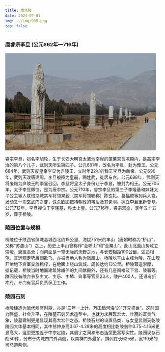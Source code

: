 ```yaml
---
title: 唐桥陵
date: 2024-07-01
img: ../img/005.png
top: false
---
```


### 唐睿宗李旦 (公元662年—716年)

![](../img/013.jpg)

睿宗李旦，初名李旭轮，生于长安大明宫太液池南岸的蓬莱宫含凉殿内，是高宗李治的第八个儿子，武则天所生第四子。公元681年，改名为李旦，封为豫王。公元684年，武则天废皇帝李显为庐陵王，立时年22岁的豫王李旦为新帝。公元690年，武则天改唐建周。李旦被降为皇嗣，赐姓武，徙居东宫。公元698年，武则天将废黜为庐陵王的李显召回，李旦将皇太子身份让于李显，被封为相王。公元705年，太子李显即位，是为唐中宗。公元710年，睿宗李旦的第三子李隆基和妹妹太平公主等人联络京城禁军将领果毅（禁军将领职称）陈玄礼、葛福顺等拥兵入宫，发动又一次玄武门之变，诛杀欲图把持朝政的韦后及其党羽。拥立李旦重新登基。公元712年，李旦禅位于李隆基，称太上皇。公元716年，睿宗驾崩，享年五十五岁，葬于桥陵。

### 陵园位置与规模

桥陵位于陕西省蒲城县城西北约15公里、海拔751米的丰山（唐朝时称为“桥山”，又称“苏愚山”）之上，历史上丰山曾称作“金帜山”和“金粟山”。此山北面山势屹立崇峻，蜿蜒高耸；而南面是一望无际的沃野之地，与长安相距100公里，遥遥相望。其远观走势展翅欲飞，亦被当地人称为凤凰山。桥陵以丰山主峰为陵，在山腹开凿地下宫室安放棺椁，在地面上绕山筑城，周长达约13公里。桥陵营造崇厚，据记载，桥陵当时地面建筑除雄伟的九间献殿外，还有几座阙楼及下宫、陵署等。陵园设有陵台令及主文、主乐、主辇、典事等官员23人，陵户400人，还设有折冲府，专门有官兵负责保卫工作。

### 陵园石刻

桥陵建造为唐代鼎盛时期，亦是“三年一上计，万国趋河洛”的“开元盛世”。这时国力强盛，社会升平，在陵墓石刻艺术造型中，也就力求展现宏大、壮丽的富贵气象，陵墓建制更是显现其高大宏伟之态。桥陵石刻的设置品类，与女皇武则天乾陵陵园大体基本相同，其中翁仲身高3.67-4.28米的高度相比乾陵翁仲3.75-4.16米更显高大，造型更接近于中宗定陵，其眉宇之间和形态造型更富写实性。陵园现存石刻50件，分布于内城四门外两侧，以南神门外最多，排列在长625米，宽110米的司马道两侧。
